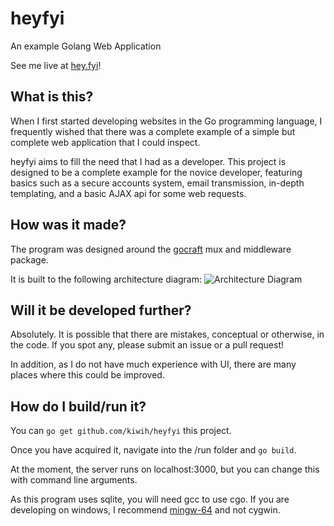 # heyfyi
An example Golang Web Application

See me live at [hey.fyi](http://hey.fyi)!

## What is this?
When I first started developing websites in the Go programming language, I frequently wished that there was a complete example of a simple but complete web application that I could inspect.

heyfyi aims to fill the need that I had as a developer. This project is designed to be a complete example for the novice developer, featuring basics such as a secure accounts system, email transmission, in-depth templating, and a basic AJAX api for some web requests.

## How was it made?
The program was designed around the [gocraft](http://github.com/gocraft/web) mux and middleware package. 

It is built to the following architecture diagram:
![Architecture Diagram](https://github.com/kiwih/heyfyi/raw/master/run/files/HeyFyi_Architecture.png)

## Will it be developed further?
Absolutely. It is possible that there are mistakes, conceptual or otherwise, in the code. If you spot any, please submit an issue or a pull request!

In addition, as I do not have much experience with UI, there are many places where this could be improved.

## How do I build/run it?
You can `go get github.com/kiwih/heyfyi` this project. 

Once you have acquired it, navigate into the /run folder and `go build`.

At the moment, the server runs on localhost:3000, but you can change this with command line arguments.

As this program uses sqlite, you will need gcc to use cgo. If you are developing on windows, I recommend [mingw-64](http://sourceforge.net/projects/mingw-w64/) and not cygwin.
